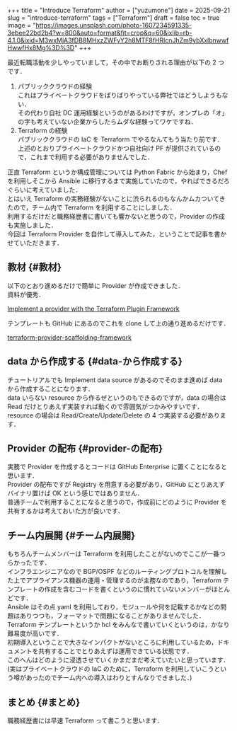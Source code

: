 +++
title = "Introduce Terraform"
author = ["yuzumone"]
date = 2025-09-21
slug = "introduce-terraform"
tags = ["Terraform"]
draft = false
toc = true
image = "https://images.unsplash.com/photo-1607234591335-3ebee22bd2b4?w=800&auto=format&fit=crop&q=60&ixlib=rb-4.1.0&ixid=M3wxMjA3fDB8MHxzZWFyY2h8MTF8fHRlcnJhZm9ybXxlbnwwfHwwfHx8Mg%3D%3D"
+++

最近転職活動を少しやっていまして，その中でお断りされる理由が以下の 2 つです． <br/>

1.  パブリッククラウドの経験 <br/>
    これはプライベートクラウドをばりばりやっている弊社ではどうしようもない． <br/>
    その代わり自社 DC 運用経験というのがあるわけですが，オンプレの「オ」の字も考えていない企業からしたらムダな経験ってワケですね． <br/>
2.  Terraform の経験 <br/>
    パブリッククラウドの IaC を Terraform でやるなんてもう当たり前です． <br/>
    上述のとおりプライベートクラウドかつ自社向け PF が提供されているので，これまで利用する必要がありませんでした． <br/>

正直 Terraform というか構成管理については Python Fabric から始まり，Chef を利用しそこから Ansible に移行するまで実施していたので，やればできるだろぐらいに考えていました． <br/>
とはいえ Terraform の実務経験がないことに渋られるのもなんかムカついてきたので，チーム内で Terraform を利用することにしました． <br/>
利用するだけだと職務経歴書に書いても響かないと思うので，Provider の作成も実施しました． <br/>
今回は Terraform Provider を自作して導入してみた，ということで記事を書かせていただきます． <br/>


## 教材 {#教材}

以下のとおり進めるだけで簡単に Provider が作成できました． <br/>
資料が優秀． <br/>

[Implement a provider with the Terraform Plugin Framework](https://developer.hashicorp.com/terraform/tutorials/providers-plugin-framework/providers-plugin-framework-provider) <br/>

テンプレートも GitHub にあるのでこれを clone して上の通り進めるだけです． <br/>

[terraform-provider-scaffolding-framework](https://github.com/hashicorp/terraform-provider-scaffolding-framework) <br/>


## data から作成する {#data-から作成する}

チュートリアルでも Implement data source があるのでそのまま進めば data から作成することになります． <br/>
data いらない resource から作るぜというのもできるのですが，data の場合は Read だけとりあえず実装すれば動くので雰囲気がつかみやすいです． <br/>
resource の場合は Read/Create/Update/Delete の 4 つ実装する必要があります． <br/>


## Provider の配布 {#provider-の配布}

実務で Provider を作成するとコードは GitHub Enterprise に置くことになると思います． <br/>
Provider の配布ですが Registry を用意する必要があり，GitHub にとりあえずバイナリ置けば OK という感じではありません． <br/>
普通チームで利用することになると思うので，作成前にどのように Provider を共有するかは考えておいた方が良いです． <br/>


## チーム内展開 {#チーム内展開}

もちろんチームメンバーは Terraform を利用したことがないのでここが一番つらかったです． <br/>
インフラエンジニアなので BGP/OSPF などのルーティングプロトコルを理解した上でアプライアンス機器の運用・管理するのが主務なのであり，Terraform テンプレートの作成を含むコードを書くというのに慣れていないメンバーがほとんどです． <br/>
Ansible はその点 yaml を利用しており，モジュールや何を記載するかなどの問題はありつつも，フォーマットで問題になることがありませんでした． <br/>
Terraform テンプレートというか hcl をみんなで書いていくというのは，かなり難易度が高いです． <br/>
初期導入ということで大きなインパクトがないところに利用しているため，ドキュメントを共有することでとりあえずは運用できている状態です． <br/>
このへんはどのように浸透させていくかまだまだ考えていたいと思っています． <br/>
(実はプライベートクラウドの IaC のために，Terraform を利用していこうという噂があったのでチーム内への導入はわりとすんなりできました．) <br/>


## まとめ {#まとめ}

職務経歴書には早速 Terraform って書こうと思います． <br/>

